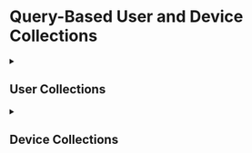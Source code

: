 # Query-Based User and Device Collections

<details>
<summary><h2>User Collections</h2></summary>

  <details>
  <summary><h3>Example 1</h3></summary>
  
  ![Ex1](https://github.com/whuynhit/SCCM/blob/main/User%20and%20Device%20Collections/Query-based%20User%20and%20Device%20Collections/User/Ex1/1.png)
  ![Ex1](https://github.com/whuynhit/SCCM/blob/main/User%20and%20Device%20Collections/Query-based%20User%20and%20Device%20Collections/User/Ex1/2.png)
  ![Ex1](https://github.com/whuynhit/SCCM/blob/main/User%20and%20Device%20Collections/Query-based%20User%20and%20Device%20Collections/User/Ex1/3.png)
  ![Ex1](https://github.com/whuynhit/SCCM/blob/main/User%20and%20Device%20Collections/Query-based%20User%20and%20Device%20Collections/User/Ex1/4.png)
  ![Ex1](https://github.com/whuynhit/SCCM/blob/main/User%20and%20Device%20Collections/Query-based%20User%20and%20Device%20Collections/User/Ex1/5.png)
  ![Ex1](https://github.com/whuynhit/SCCM/blob/main/User%20and%20Device%20Collections/Query-based%20User%20and%20Device%20Collections/User/Ex1/6.png)
  ![Ex1](https://github.com/whuynhit/SCCM/blob/main/User%20and%20Device%20Collections/Query-based%20User%20and%20Device%20Collections/User/Ex1/7.png)
  ![Ex1](https://github.com/whuynhit/SCCM/blob/main/User%20and%20Device%20Collections/Query-based%20User%20and%20Device%20Collections/User/Ex1/8.png)
  ![Ex1](https://github.com/whuynhit/SCCM/blob/main/User%20and%20Device%20Collections/Query-based%20User%20and%20Device%20Collections/User/Ex1/9.png)
  ![Ex1](https://github.com/whuynhit/SCCM/blob/main/User%20and%20Device%20Collections/Query-based%20User%20and%20Device%20Collections/User/Ex1/10.png)
  ![Ex1](https://github.com/whuynhit/SCCM/blob/main/User%20and%20Device%20Collections/Query-based%20User%20and%20Device%20Collections/User/Ex1/11.png)
  ![Ex1](https://github.com/whuynhit/SCCM/blob/main/User%20and%20Device%20Collections/Query-based%20User%20and%20Device%20Collections/User/Ex1/12.png)
  ![Ex1](https://github.com/whuynhit/SCCM/blob/main/User%20and%20Device%20Collections/Query-based%20User%20and%20Device%20Collections/User/Ex1/13.png)
  ![Ex1](https://github.com/whuynhit/SCCM/blob/main/User%20and%20Device%20Collections/Query-based%20User%20and%20Device%20Collections/User/Ex1/14.png)
  ![Ex1](https://github.com/whuynhit/SCCM/blob/main/User%20and%20Device%20Collections/Query-based%20User%20and%20Device%20Collections/User/Ex1/15.png)
  
  </details>

  <details>
  <summary><h3>Example 2</h3></summary>
  
  ![Ex2](https://github.com/whuynhit/SCCM/blob/main/User%20and%20Device%20Collections/Query-based%20User%20and%20Device%20Collections/User/Ex2/1.png)
  ![Ex2](https://github.com/whuynhit/SCCM/blob/main/User%20and%20Device%20Collections/Query-based%20User%20and%20Device%20Collections/User/Ex2/2.png)
  ![Ex2](https://github.com/whuynhit/SCCM/blob/main/User%20and%20Device%20Collections/Query-based%20User%20and%20Device%20Collections/User/Ex2/3.png)
  ![Ex2](https://github.com/whuynhit/SCCM/blob/main/User%20and%20Device%20Collections/Query-based%20User%20and%20Device%20Collections/User/Ex2/4.png)
  ![Ex2](https://github.com/whuynhit/SCCM/blob/main/User%20and%20Device%20Collections/Query-based%20User%20and%20Device%20Collections/User/Ex2/5.png)
  ![Ex2](https://github.com/whuynhit/SCCM/blob/main/User%20and%20Device%20Collections/Query-based%20User%20and%20Device%20Collections/User/Ex2/6.png)
  ![Ex2](https://github.com/whuynhit/SCCM/blob/main/User%20and%20Device%20Collections/Query-based%20User%20and%20Device%20Collections/User/Ex2/7.png)
  ![Ex2](https://github.com/whuynhit/SCCM/blob/main/User%20and%20Device%20Collections/Query-based%20User%20and%20Device%20Collections/User/Ex2/8.png)
  ![Ex2](https://github.com/whuynhit/SCCM/blob/main/User%20and%20Device%20Collections/Query-based%20User%20and%20Device%20Collections/User/Ex2/9.png)
  ![Ex2](https://github.com/whuynhit/SCCM/blob/main/User%20and%20Device%20Collections/Query-based%20User%20and%20Device%20Collections/User/Ex2/10.png)

  </details>

  <details>
  <summary><h3>Example 3</h3></summary>
  
  ![Ex3](https://github.com/whuynhit/SCCM/blob/main/User%20and%20Device%20Collections/Query-based%20User%20and%20Device%20Collections/User/Ex3/1.png)
  ![Ex3](https://github.com/whuynhit/SCCM/blob/main/User%20and%20Device%20Collections/Query-based%20User%20and%20Device%20Collections/User/Ex3/2.png)
  ![Ex3](https://github.com/whuynhit/SCCM/blob/main/User%20and%20Device%20Collections/Query-based%20User%20and%20Device%20Collections/User/Ex3/3.png)
  ![Ex3](https://github.com/whuynhit/SCCM/blob/main/User%20and%20Device%20Collections/Query-based%20User%20and%20Device%20Collections/User/Ex3/4.png)
  ![Ex3](https://github.com/whuynhit/SCCM/blob/main/User%20and%20Device%20Collections/Query-based%20User%20and%20Device%20Collections/User/Ex3/5.png)
  ![Ex3](https://github.com/whuynhit/SCCM/blob/main/User%20and%20Device%20Collections/Query-based%20User%20and%20Device%20Collections/User/Ex3/6.png)

  </details>
</details>

<details>
<summary><h2>Device Collections</h2></summary>

  ![Ex1](https://github.com/whuynhit/SCCM/blob/main/User%20and%20Device%20Collections/Query-based%20User%20and%20Device%20Collections/Device/Ex1/1.png)
  ![Ex1](https://github.com/whuynhit/SCCM/blob/main/User%20and%20Device%20Collections/Query-based%20User%20and%20Device%20Collections/Device/Ex1/2.png)
  ![Ex1](https://github.com/whuynhit/SCCM/blob/main/User%20and%20Device%20Collections/Query-based%20User%20and%20Device%20Collections/Device/Ex1/3.png)
  ![Ex1](https://github.com/whuynhit/SCCM/blob/main/User%20and%20Device%20Collections/Query-based%20User%20and%20Device%20Collections/Device/Ex1/4.png)
  ![Ex1](https://github.com/whuynhit/SCCM/blob/main/User%20and%20Device%20Collections/Query-based%20User%20and%20Device%20Collections/Device/Ex1/5.png)
  ![Ex1](https://github.com/whuynhit/SCCM/blob/main/User%20and%20Device%20Collections/Query-based%20User%20and%20Device%20Collections/Device/Ex1/6.png)
  ![Ex1](https://github.com/whuynhit/SCCM/blob/main/User%20and%20Device%20Collections/Query-based%20User%20and%20Device%20Collections/Device/Ex1/7.png)
  ![Ex1](https://github.com/whuynhit/SCCM/blob/main/User%20and%20Device%20Collections/Query-based%20User%20and%20Device%20Collections/Device/Ex1/8.png)
  
</details>
